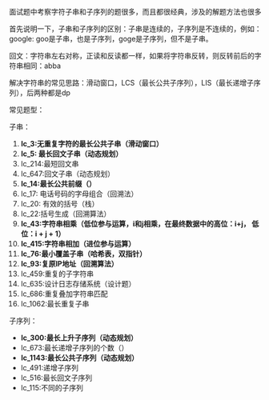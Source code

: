 面试题中考察字符子串和子序列的题很多，而且都很经典，涉及的解题方法也很多

首先说明一下，子串和子序列的区别：子串是连续的，子序列是不连续的，例如：google: goo是子串，也是子序列，goge是子序列，但不是子串。

回文：字符串左右对称，正读和反读都一样，如果将字符串反转，则反转前后的字符串相同：abba

解决字符串的常见思路：滑动窗口，LCS（最长公共子序列），LIS（最长递增子序列），后两种都是dp

常见题型：

子串：

1. **lc_3:无重复字符的最长公共子串（滑动窗口）**
2. **lc_5: 最长回文子串（动态规划）**
3. lc_214:最短回文串
4. lc_647:回文子串（动态规划）
5. **lc_14:最长公共前缀（）**
6. lc_17: 电话号码的字母组合（回溯法）
7. lc_20: 有效的括号（栈）
8. lc_22:括号生成（回溯算法）
9. **lc_43:字符串相乘（低位参与运算，i和j相乘，在最终数据中的高位：i+j， 低位：i + j + 1）**
10. **lc_415:字符串相加（进位参与运算）**
11. **lc_76:最小覆盖子串（哈希表，双指针）**
12. **lc_93:复原IP地址（回溯算法）**
13. lc_459:重复的子字符串
14. lc_635:设计日志存储系统（设计题）
15. lc_686:重复叠加字符串匹配
16. lc_1062:最长重复子串

子序列：

- **lc_300:最长上升子序列（动态规划）**
- lc_673:最长递增子序列的个数（）
- **lc_1143:最长公共子序列（动态规划）**
- lc_491:递增子序列
- lc_516:最长回文子序列
- lc_115:不同的子序列